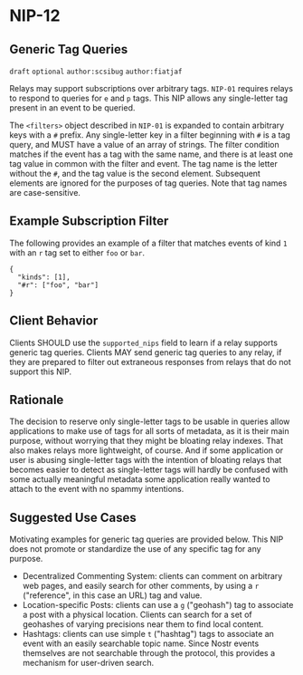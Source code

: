 NIP-12
======

Generic Tag Queries
-------------------

`draft` `optional` `author:scsibug` `author:fiatjaf`

Relays may support subscriptions over arbitrary tags.  `NIP-01` requires relays to respond to queries for `e` and `p` tags.  This NIP allows any single-letter tag present in an event to be queried.

The `<filters>` object described in `NIP-01` is expanded to contain arbitrary keys with a `#` prefix.  Any single-letter key in a filter beginning with `#` is a tag query, and MUST have a value of an array of strings.  The filter condition matches if the event has a tag with the same name, and there is at least one tag value in common with the filter and event.  The tag name is the letter without the `#`, and the tag value is the second element. Subsequent elements are ignored for the purposes of tag queries. Note that tag names are case-sensitive.

Example Subscription Filter
---------------------------

The following provides an example of a filter that matches events of kind `1` with an `r` tag set to either `foo` or `bar`.

```
{
  "kinds": [1],
  "#r": ["foo", "bar"]
}
```

Client Behavior
---------------

Clients SHOULD use the `supported_nips` field to learn if a relay supports generic tag queries. Clients MAY send generic tag queries to any relay, if they are prepared to filter out extraneous responses from relays that do not support this NIP.

Rationale
---------

The decision to reserve only single-letter tags to be usable in queries allow applications to make use of tags for all sorts of metadata, as it is their main purpose, without worrying that they might be bloating relay indexes. That also makes relays more lightweight, of course. And if some application or user is abusing single-letter tags with the intention of bloating relays that becomes easier to detect as single-letter tags will hardly be confused with some actually meaningful metadata some application really wanted to attach to the event with no spammy intentions.

Suggested Use Cases
-------------------

Motivating examples for generic tag queries are provided below.  This NIP does not promote or standardize the use of any specific tag for any purpose.

* Decentralized Commenting System: clients can comment on arbitrary web pages, and easily search for other comments, by using a `r` ("reference", in this case an URL) tag and value.
* Location-specific Posts: clients can use a `g` ("geohash") tag to associate a post with a physical location. Clients can search for a set of geohashes of varying precisions near them to find local content.
* Hashtags: clients can use simple `t` ("hashtag") tags to associate an event with an easily searchable topic name. Since Nostr events themselves are not searchable through the protocol, this provides a mechanism for user-driven search.
